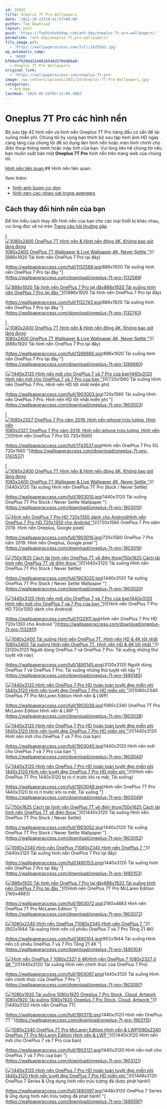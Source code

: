 ```yaml
---
id: 16942
title: Oneplus 7T Pro Wallpapers
date: '2021-10-22T10:41:57+00:00'
author: Top Download
layout: post
guid: 'https://Tophinhanhdep.com/anh-dep/oneplus-7t-pro-wallpapers/'
permalink: /anh-dep/oneplus-7t-pro-wallpapers/
fifu_image_url:
  - 'https://wallpaperaccess.com/full/1625593.jpg'
wp_automatic_camp:
  - '8098'
bf60edf020d452e8816544d370d4b6a8:
  - Oneplus 7T Pro Wallpapers
original_link:
  - 'https://wallpaperaccess.com/oneplus-7t-pro'
image: /wp-content/uploads/2021/10/Oneplus-7T-Pro-Wallpapers.jpg
categories:
  - Ảnh Đẹp
lastmod: '2025-03-24T03:31:08.380Z'
---
```

# Oneplus 7T Pro các hình nền

Bộ sưu tập 42 hình nền và hình nền Oneplus 7T Pro hàng đầu có sẵn để tải xuống miễn phí. Chúng tôi hy vọng bạn thích bộ sưu tập hình ảnh HD ngày càng tăng của chúng tôi để sử dụng làm hình nền hoặc màn hình chính cho điện thoại thông minh hoặc máy tính của bạn. Vui lòng liên hệ chúng tôi nếu bạn muốn xuất bản một **Oneplus 7T Pro** hình nền trên trang web của chúng tôi.

[Hình nền liên quan ](#related) ## Hình nền liên quan.

   
 Xem thêm:

   
- [hinh-anh-buon-co-don](https://tophinhanhdep.com/hinh-anh-buon/hinh-anh-buon-co-don/)
- [hinh-nen-cac-nhan-vat-trong-avengers](https://tophinhanhdep.com/anh-anime/hinh-nen-cac-nhan-vat-trong-avengers/)

## Cách thay đổi hình nền của bạn

Để tìm hiểu cách thay đổi hình nền của bạn cho các loại thiết bị khác nhau, vui lòng đọc về nó trên [Trang câu hỏi thường gặp](https://tophinhanhdep.com/faq/).

  
[[![1080x2400 OnePlus 7T Hình nền & Hình nền động 4K, Không bao giờ lắng đọng](https://wallpaperaccess.com/full/1625593.jpg)1080x2400 OnePlus 7T Wallpaper &amp; Live Wallpaper 4K, Never Settle "](https://wallpaperaccess.com/download/oneplus-7t-pro-1625593)](![886x1920 Tải hình nền OnePlus 7 Pro tại đây)

(https://wallpaperaccess.com/full/1132589.jpg)886x1920 Tải xuống hình nền OnePlus 7 Pro tại đây "](https://wallpaperaccess.com/download/oneplus-7t-pro-1132589)

[[![886x1920 Tải hình nền OnePlus 7 Pro tại đây](https://wallpaperaccess.com/full/1132587.jpg)886x1920 Tải xuống hình nền OnePlus 7 Pro tại đây "](https://wallpaperaccess.com/download/oneplus-7t-pro-1132587)](![886x1920 Tải hình nền OnePlus 7 Pro tại đây)

(https://wallpaperaccess.com/full/1132743.jpg)886x1920 Tải xuống hình nền OnePlus 7 Pro tại đây "](https://wallpaperaccess.com/download/oneplus-7t-pro-1132743)

[[![1080x2400 OnePlus 7T Hình nền & Hình nền động 4K, Không bao giờ lắng đọng](https://wallpaperaccess.com/full/1902999.jpg)1080x2400 OnePlus 7T Wallpaper &amp; Live Wallpaper 4K, Never Settle "](https://wallpaperaccess.com/download/oneplus-7t-pro-1902999)](![886x1920 Tải hình nền OnePlus 7 Pro tại đây)

(https://wallpaperaccess.com/full/1266660.jpg)886x1920 Tải xuống hình nền OnePlus 7 Pro tại đây "](https://wallpaperaccess.com/download/oneplus-7t-pro-1266660)

[[![1440x3120 Hình nền mới cho OnePlus 7 và 7 Pro của bạn](https://wallpaperaccess.com/full/1490086.jpg)1440x3120 Hình nền mới cho OnePlus 7 và 7 Pro của bạn "](https://wallpaperaccess.com/download/oneplus-7t-pro-1490086)](![720x1560 Tải xuống Hình nền OnePlus 7 Pro.  Hình nền HD tốt nhất miễn phí)

(https://wallpaperaccess.com/full/1903003.jpg)720x1560 Tải xuống Hình nền OnePlus 7 Pro. Hình nền HD tốt nhất miễn phí "](https://wallpaperaccess.com/download/oneplus-7t-pro-1903003)

[[![1080x2327 OnePlus 7 Pro năm 2019. Hình nền iphone trừu tượng, Hình nền](https://wallpaperaccess.com/full/1625552.jpg)1080x2327 OnePlus 7 Pro năm 2019. Hình nền iphone trừu tượng, Hình nền "](https://wallpaperaccess.com/download/oneplus-7t-pro-1625552)](![Hình nền OnePlus 7 Pro 5G 720x1560)

(https://wallpaperaccess.com/full/1743537.jpg)Hình nền OnePlus 7 Pro 5G 720x1560 "](https://wallpaperaccess.com/download/oneplus-7t-pro-1743537)

[[![1080x2400 OnePlus 7T Hình nền & Hình nền động 4K, Không bao giờ lắng đọng](https://wallpaperaccess.com/full/1903009.jpg)1080x2400 OnePlus 7T Wallpaper &amp; Live Wallpaper 4K, Never Settle "](https://wallpaperaccess.com/download/oneplus-7t-pro-1903009)](![1440x3120 Tải xuống Hình nền OnePlus 7T Pro Stock / Never Settle)

(https://wallpaperaccess.com/full/1903010.jpg)1440x3120 Tải xuống OnePlus 7T Pro Stock / Never Settle Wallpaper "](https://wallpaperaccess.com/download/oneplus-7t-pro-1903010)

[[![Hình nền OnePlus 7 Pro HD 720x1350 dành cho Android](https://wallpaperaccess.com/full/1132606.jpg)Hình nền OnePlus 7 Pro HD 720x1350 cho Android "](https://wallpaperaccess.com/download/oneplus-7t-pro-1132606)](![720x1560 OnePlus 7 Pro năm 2019. Hình nền Oneplus, Google pixel)

(https://wallpaperaccess.com/full/1903016.jpg)720x1560 OnePlus 7 Pro năm 2019. Hình nền Oneplus, Google pixel "](https://wallpaperaccess.com/download/oneplus-7t-pro-1903016)

[[![750x1625 Cách tải hình nền OnePlus 7T về điện thoại](https://wallpaperaccess.com/full/1903019.jpg)750x1625 Cách tải hình nền OnePlus 7T về điện thoại "](https://wallpaperaccess.com/download/oneplus-7t-pro-1903019)](![1440x3120 Tải xuống Hình nền OnePlus 7T Pro Stock / Never Settle)

(https://wallpaperaccess.com/full/1903020.jpg)1440x3120 Tải xuống OnePlus 7T Pro Stock / Never Settle Wallpaper "](https://wallpaperaccess.com/download/oneplus-7t-pro-1903020)

[[![1440x3120 Hình nền mới cho OnePlus 7 và 7 Pro của bạn](https://wallpaperaccess.com/full/1490144.jpg)1440x3120 Hình nền mới cho OnePlus 7 và 7 Pro của bạn "](https://wallpaperaccess.com/download/oneplus-7t-pro-1490144)](![Hình nền OnePlus 7 Pro HD 720x1350 dành cho Android)

(https://wallpaperaccess.com/full/1132911.jpg)Hình nền OnePlus 7 Pro HD 720x1350 cho Android "](https://wallpaperaccess.com/download/oneplus-7t-pro-1132911)

[[![1080x2400 Tải xuống Hình nền OnePlus 7T.  Hình nền HD & 4K tốt nhất](https://wallpaperaccess.com/full/1903035.jpg)1080x2400 Tải xuống Hình nền OnePlus 7T. Hình nền HD &amp; 4K tốt nhất "](https://wallpaperaccess.com/download/oneplus-7t-pro-1903035)](![3120x3120 Người dùng OnePlus 7 và OnePlus 7 Pro: Tải xuống những thứ tuyệt vời này)

(https://wallpaperaccess.com/full/1490145.png)3120x3120 Người dùng OnePlus 7 và OnePlus 7 Pro: Tải xuống những thứ tuyệt vời này "](https://wallpaperaccess.com/download/oneplus-7t-pro-1490145)

[[![1440x3120 Hình nền OnePlus 7 Pro HD hoàn toàn tuyệt đẹp miễn phí](https://wallpaperaccess.com/full/1484983.jpg)1440x3120 Hình nền tuyệt đẹp OnePlus 7 Pro HD miễn phí "](https://wallpaperaccess.com/download/oneplus-7t-pro-1484983)](![1080x2340 OnePlus 7T Pro McLaren Edition Hình nền & LWP)

(https://wallpaperaccess.com/full/1903038.jpg)1080x2340 OnePlus 7T Pro McLaren Edition Hình nền &amp; LWP "](https://wallpaperaccess.com/download/oneplus-7t-pro-1903038)

[[![1440x3120 Hình nền OnePlus 7 Pro HD hoàn toàn tuyệt đẹp miễn phí](https://wallpaperaccess.com/full/1490158.jpg)1440x3120 Hình nền tuyệt đẹp OnePlus 7 Pro HD miễn phí "](https://wallpaperaccess.com/download/oneplus-7t-pro-1490158)](![1440x3120 Hình nền mới cho OnePlus 7 và 7 Pro của bạn)

(https://wallpaperaccess.com/full/1903040.jpg)1440x3120 Hình nền mới cho OnePlus 7 và 7 Pro của bạn "](https://wallpaperaccess.com/download/oneplus-7t-pro-1903040)

[[![1440x3120 Hình nền OnePlus 7 Pro HD hoàn toàn tuyệt đẹp miễn phí](https://wallpaperaccess.com/full/1490136.jpg)1440x3120 Hình nền tuyệt đẹp OnePlus 7 Pro HD miễn phí "](https://wallpaperaccess.com/download/oneplus-7t-pro-1490136)](![Hình nền OnePlus 7T Pro 1440x3120 bị rò rỉ trước khi ra mắt, Tải xuống)

(https://wallpaperaccess.com/full/1903049.jpg)Hình nền OnePlus 7T Pro 1440x3120 bị rò rỉ trước khi ra mắt, Tải xuống "](https://wallpaperaccess.com/download/oneplus-7t-pro-1903049)

[[![750x1625 Cách tải hình nền OnePlus 7T về điện thoại](https://wallpaperaccess.com/full/1743534.jpg)750x1625 Cách tải hình nền OnePlus 7T về điện thoại "](https://wallpaperaccess.com/download/oneplus-7t-pro-1743534)](![1440x3120 Tải xuống Hình nền OnePlus 7T Pro Stock / Never Settle)

(https://wallpaperaccess.com/full/1903052.jpg)1440x3120 Tải xuống OnePlus 7T Pro Stock / Never Settle Wallpaper "](https://wallpaperaccess.com/download/oneplus-7t-pro-1903052)

[[![1080x2340 Hình nền OnePlus 7](https://wallpaperaccess.com/full/1625571.png)1080x2340 Hình nền OnePlus 7 "](https://wallpaperaccess.com/download/oneplus-7t-pro-1625571)](![1440x3120 Tải xuống hình nền OnePlus 7 Pro tại đây)

(https://wallpaperaccess.com/full/1490153.png)1440x3120 Tải xuống hình nền OnePlus 7 Pro tại đây "](https://wallpaperaccess.com/download/oneplus-7t-pro-1490153)

[[![886x1920 Tải hình nền OnePlus 7 Pro tại đây](https://wallpaperaccess.com/full/1903068.jpg)886x1920 Tải xuống hình nền OnePlus 7 Pro tại đây "](https://wallpaperaccess.com/download/oneplus-7t-pro-1903068)](![Hình nền OnePlus 7T Pro McLaren Edition 2160x4683)

(https://wallpaperaccess.com/full/1903072.jpg)2160x4683 Hình nền OnePlus 7T Pro McLaren Edition "](https://wallpaperaccess.com/download/oneplus-7t-pro-1903072)

[[![1080x2340 Hình nền OnePlus 7](https://wallpaperaccess.com/full/1490096.jpg)1080x2340 Hình nền OnePlus 7 "](https://wallpaperaccess.com/download/oneplus-7t-pro-1490096)](![902x1944 Tải xuống Hình nền cổ phiếu OnePlus 7 và 7 Pro Tổng 21 4K)

(https://wallpaperaccess.com/full/1490104.jpg)902x1944 Tải xuống Hình nền cổ phiếu OnePlus 7 và 7 Pro Tổng 21 4K "](https://wallpaperaccess.com/download/oneplus-7t-pro-1490104)

[[![Hình nền OnePlus 7 1080x2327 ở 4K](https://wallpaperaccess.com/full/1903086.jpg)Hình nền OnePlus 7 1080x2327 ở 4K "](https://wallpaperaccess.com/download/oneplus-7t-pro-1903086)](![1440x3120 Tải xuống Hình nền chính thức của OnePlus 7 Pro)

(https://wallpaperaccess.com/full/1903097.png)1440x3120 Tải xuống Hình nền chính thức của OnePlus 7 Pro "](https://wallpaperaccess.com/download/oneplus-7t-pro-1903097)

[[![1080x1920 Tải xuống 1080x1920 Oneplus 7 Pro Stock, Cloud, Artwork](https://wallpaperaccess.com/full/1903108.jpg)1080x1920 Tải xuống 1080x1920 Oneplus 7 Pro Stock, Cloud, Artwork "](https://wallpaperaccess.com/download/oneplus-7t-pro-1903108)](![1440x3120 Hình nền OnePlus 7T)

(https://wallpaperaccess.com/full/1903115.jpg)1440x3120 Hình nền OnePlus 7T "](https://wallpaperaccess.com/download/oneplus-7t-pro-1903115)

[[![1080x2340 OnePlus 7T Pro McLaren Edition Hình nền & LWP](https://wallpaperaccess.com/full/1903120.jpg)1080x2340 OnePlus 7T Pro McLaren Edition Hình nền &amp; LWP "](https://wallpaperaccess.com/download/oneplus-7t-pro-1903120)](![1440x3120 Hình nền mới cho OnePlus 7 và 7 Pro của bạn)

(https://wallpaperaccess.com/full/1903121.jpg)1440x3120 Hình nền mới cho OnePlus 7 và 7 Pro của bạn "](https://wallpaperaccess.com/download/oneplus-7t-pro-1903121)

[[![1440x3120 Hình nền OnePlus 7 Pro HD hoàn toàn tuyệt đẹp miễn phí](https://wallpaperaccess.com/full/1140240.jpg)1440x3120 Hình nền tuyệt đẹp OnePlus 7 Pro HD miễn phí "](https://wallpaperaccess.com/download/oneplus-7t-pro-1140240)](![1448x3120 OnePlus 7 Series & Ứng dụng hình nền trừu tượng đã được phát hành!)

(https://wallpaperaccess.com/full/1490097.jpg)1448x3120 OnePlus 7 Series &amp; Ứng dụng hình nền trừu tượng đã phát hành! "](https://wallpaperaccess.com/download/oneplus-7t-pro-1490097)
